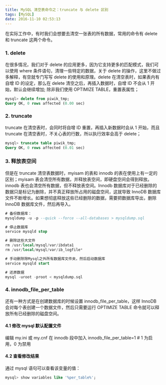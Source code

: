 ```yaml
---
title: MySQL 清空表命令之：truncate 与 delete 区别
tags: [MySQL]
date: 2016-11-10 02:53:13
---
```


在实际工作中，有时我们会想要去清空一张表的所有数据，常用的命令有 delete 和 truncate 这两个命令。

### 1. delete

在很多情况，我们对于 delete 的应用更多，因为它支持更多的匹配模式，我们可以使用 where 条件语句，清理一些特定的数据，关于 delete 的操作，这里不做过多解释，有空就专门写写 delete 的使用和原理。delete 在清空表时，如果表内有自增 ID 的设定，那么在 delete 清空之后，再插入数据时，自增 ID 不会从 1 开始，默认会继续增加; 除非我们使用 OPTIMIZE TABLE，重置表属性；

```sql
mysql> delete from piwik_tmp;
Query OK, 0 rows affected (0.00 sec)
```

### 2. truncate

truncate 在清空表时，会同时将自增 ID 重置，再插入新数据时会从 1 开始，而且 truncate 在清空表时，不关心表的行数，所以执行效率会高于 delete；

```sql
mysql> truncate table piwik_tmp;
Query OK, 0 rows affected (0.01 sec)

```

### 3. 释放表空间

但是在 truncate 清空表数据时，myisam 的表和 innodb 的表在使用上有一定的区别；myisam 表会清空所有数据，并释放表空间，即硬盘空间会得到释放。innodb 表也会清空所有数据，但不释放表空间。Innodb 数据库对于已经删除的数据只是标记为删除，并不真正释放所占用的磁盘空间，这就导致 InnoDB 数据库文件不断增长。如果想彻底释放这些已经删除的数据，需要把数据库导出，删除 InnoDB 数据库文件，然后再导入。

```sql
# 备份数据库：
mysqldump -u -p --quick --force --all-databases > mysqldump.sql

# 停止数据库
service mysqld stop

# 删除这些大文件
rm /usr/local/mysql/var/ibdata1
rm /usr/local/mysql/var/ib_logfile*

# 手动删除除Mysql之外所有数据库文件夹，然后启动数据库
service mysqld start

# 还原数据
mysql -uroot -proot < mysqldump.sql
```

### 4. innodb\_file\_per_table

还有一种方式是在创建数据库的时候设置 innodb\_file\_per_table，这样 InnoDB 会对每个表创建一个数据文件，然后只需要运行 OPTIMIZE TABLE 命令就可以释放所有已经删除的磁盘空间。

#### 4.1 修改 mysql 默认配置文件

编辑 my.ini 或 my.cnf 在 innodb 段中加入 innodb\_file\_per_table=1 # 1 为启用，0 为禁用

#### 4.2 查看修改结果

通过 mysql 语句可以查看该变量的值：

```sql
mysql> show variables like '%per_table%';
```
